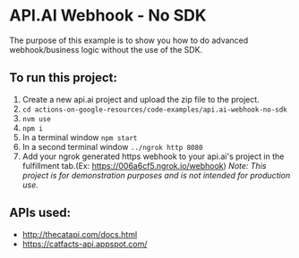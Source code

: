 # API.AI Webhook - No SDK
The purpose of this example is to show you how to do advanced webhook/business
logic without the use of the SDK.

## To run this project:
1. Create a new api.ai project and upload the zip file to the project.
2. `cd actions-on-google-resources/code-examples/api.ai-webhook-no-sdk`
3. `nvm use`
4. `npm i`
6. In a terminal window `npm start`
7. In a second terminal window `../ngrok http 8080`
8. Add your ngrok generated https webhook to your api.ai's project in the fulfillment tab.(Ex: https://006a6cf5.ngrok.io/webhook)
_Note: This project is for demonstration purposes and is not intended for production use._

## APIs used:
- http://thecatapi.com/docs.html
- https://catfacts-api.appspot.com/
